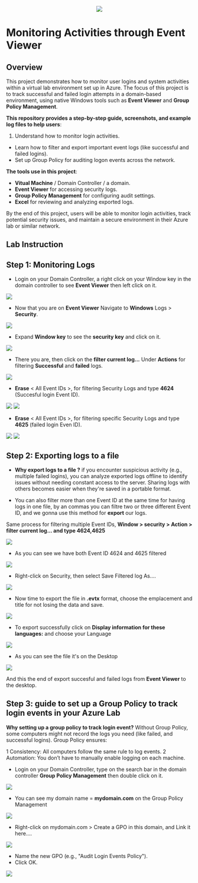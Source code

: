 <p align="center">
<img src="https://cdn-0.askleo.com/wp-content/uploads/2016/11/ev-2048x1075.jpg?ezimgfmt=ng%3Awebp%2Fngcb1%2Frs%3Adevice%2Frscb1-1"/>
</p>

# Monitoring Activities through Event Viewer

## Overview 
 This project demonstrates how to monitor user logins and system activities within a virtual lab environment set up in Azure. The focus of this project is to track successful and failed login attempts in a domain-based environment, using native Windows tools such as **Event Viewer** and **Group Policy Management**.

**This repository provides a step-by-step guide, screenshots, and example log files to help users**:

1. Understand how to monitor login activities.
- Learn how to filter and export important event logs (like successful and failed logins).
- Set up Group Policy for auditing logon events across the network.

**The tools use in this project**:
  - **Vitual Machine** / Domain Controller / a domain.
  - **Event Viewer** for accessing security logs.
  - **Group Policy Management** for configuring audit settings.
  - **Excel** for reviewing and analyzing exported logs.

By the end of this project, users will be able to monitor login activities, track potential security issues, and maintain a secure environment in their Azure lab or similar network.


## Lab Instruction 

**Step 1: Monitoring Logs**
---
- Login on your Domain Controller, a right click on your Window key in the domain controller 
 to see **Event Viewer** then left click on it.

<img src="https://i.imgur.com/N7EKLCs.png"/>

- Now that you are on **Event Viewer** Navigate to **Windows** Logs > **Security**.

<img src="https://i.imgur.com/QM5h345.png"/>

- Expand **Window key** to see the **security key** and click on it.
  
<img src="https://i.imgur.com/SWIkpXl.png"/>

- There you are, then click on the **filter current log...** Under **Actions** for filtering **Successful** and **failed** logs. 

<img src="https://i.imgur.com/XU5faDP.png"/>

- **Erase** < All Event IDs >, for filtering Security Logs and type **4624** (Succesful login Event ID).

<img src="https://i.imgur.com/XjpQk7D.png"/>

<img src="https://i.imgur.com/ejfru1P.png"/>

- **Erase** < All Event IDs >, for filtering specific Security Logs and type **4625** (failed login Even ID).

<img src="https://i.imgur.com/utOyYoC.png"/>

<img src="https://i.imgur.com/6OGi4FH.png"/>

**Step 2: Exporting logs to a file**
---
- **Why export logs to a file ?**  if you encounter suspicious activity (e.g., multiple failed logins), you can analyze exported logs offline to identify issues without needing constant access to the server. Sharing logs with others becomes easier when they're saved in a portable format.

- You can also filter more than one Event ID at the same time for having logs in one file, by an commas you can filtre two or three different Event ID, and we gonna use this method for **export** our logs.
  
Same process for filtering multiple Event IDs, **Window > security > Action > filter current log... and type 4624,4625**

<img src="https://i.imgur.com/2teFplw.png"/>

- As you can see we have both Event ID 4624 and 4625 filtered 
  
<img src="https://i.imgur.com/4LC4auc.png"/>

- Right-click on Security, then select Save Filtered log As....

<img src="https://i.imgur.com/1sXTPYd.png"/>

- Now time to export the file in **.evtx** format, choose the emplacement and title for not losing the data and save.

<img src="https://i.imgur.com/6MkXpON.png"/>

- To export successfully click on **Display information for these languages:** and choose your Language

<img src="https://i.imgur.com/8OfGQmE.png"/>

- As you can see the file it's on the Desktop 

<img src="https://i.imgur.com/YTq35bH.png"/>

And this the end of export succesful and failed logs from **Event Viewer** to the desktop.

**Step 3: guide to set up a Group Policy to track login events in your Azure Lab**
---
**Why setting up a group policy to track login event?**  Without Group Policy, some computers might not record the logs you need (like failed, and successful logins). Group Policy ensures:

1 Consistency: All computers follow the same rule to log events.
2 Automation: You don’t have to manually enable logging on each machine.
- Login on your Domain Controller, type on the search bar in the domain controller **Group Policy Management** then double click on it.

<img src="https://i.imgur.com/HzIK4s5.png"/>

- You can see my domain name = **mydomain.com** on the Group Policy Management 

<img src="https://i.imgur.com/UoqoWLA.png"/>

- Right-click on mydomain.com > Create a GPO in this domain, and Link it here....

<img src="https://i.imgur.com/C8cnXxB.png"/>

- Name the new GPO (e.g., "Audit Login Events Policy").
- Click OK.

<img src="https://i.imgur.com/HovzoJn.png"/>
  
  
